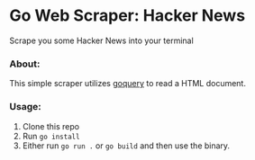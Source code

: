 # Go Web Scraper: Hacker News

Scrape you some Hacker News into your terminal

### About:

This simple scraper utilizes [goquery](https://github.com/PuerkitoBio/goquery) to read a HTML document.

### Usage:

1. Clone this repo
2. Run `go install`
3. Either run `go run .` or `go build` and then use the binary.